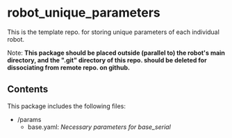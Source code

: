# robot_unique_parameters
This is the template repo. for storing unique parameters of each individual robot.

Note: **This package should be placed outside (parallel to) the robot's main directory, and the ".git" directory of this repo. should be deleted for dissociating from remote repo. on github.**

## Contents
This package includes the following files:

- /params
  - base.yaml: *Necessary parameters for base_serial*
